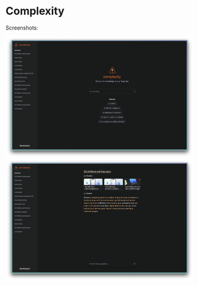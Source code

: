 # Complexity

Screenshots:

<img src="./assets/sc2.png" width="500px" />
<img src="./assets/sc3.png" width="500px" />
